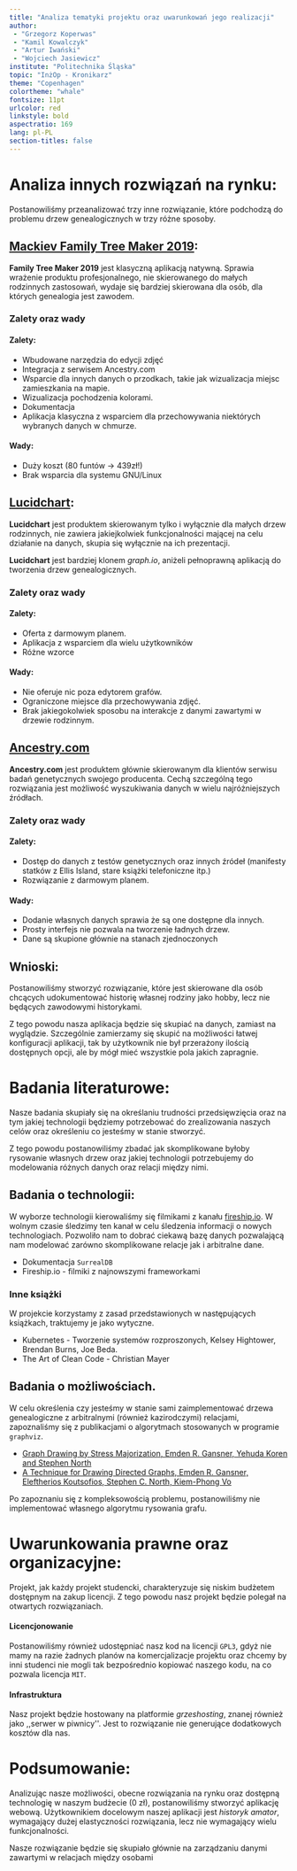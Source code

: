 ```yaml
---
title: "Analiza tematyki projektu oraz uwarunkowań jego realizacji"
author:
 - "Grzegorz Koperwas"
 - "Kamil Kowalczyk"
 - "Artur Iwański"
 - "Wojciech Jasiewicz"
institute: "Politechnika Śląska"
topic: "InżOp - Kronikarz"
theme: "Copenhagen"
colortheme: "whale"
fontsize: 11pt
urlcolor: red
linkstyle: bold
aspectratio: 169
lang: pl-PL
section-titles: false
---
```


# Analiza innych rozwiązań na rynku:

Postanowiliśmy przeanalizować trzy inne rozwiązanie, które podchodzą do problemu 
drzew genealogicznych w trzy różne sposoby.

## [Mackiev Family Tree Maker 2019](https://www.mackiev.com/ftm/):

**Family Tree Maker 2019** jest klasyczną aplikacją natywną. Sprawia wrażenie 
produktu profesjonalnego, nie skierowanego do małych rodzinnych zastosowań, 
wydaje się bardziej skierowana dla osób, dla których genealogia jest zawodem.

### Zalety oraz wady

#### Zalety:
  - Wbudowane narzędzia do edycji zdjęć
  - Integracja z serwisem Ancestry.com
  - Wsparcie dla innych danych o przodkach, takie jak wizualizacja miejsc zamieszkania na mapie.
  - Wizualizacja pochodzenia kolorami.
  - Dokumentacja
  - Aplikacja klasyczna z wsparciem dla przechowywania niektórych wybranych danych w chmurze.

#### Wady:
  - Duży koszt (80 funtów → 439zł!)
  - Brak wsparcia dla systemu GNU/Linux

## [Lucidchart](https://www.lucidchart.com/pages/examples/family-tree-generator):

**Lucidchart** jest produktem skierowanym tylko i wyłącznie dla małych drzew 
rodzinnych, nie zawiera jakiejkolwiek funkcjonalności mającej na celu działanie 
na danych, skupia się wyłącznie na ich prezentacji. 

**Lucidchart** jest bardziej klonem *graph.io*, aniżeli pełnoprawną aplikacją do 
tworzenia drzew genealogicznych.

### Zalety oraz wady

#### Zalety:

  - Oferta z darmowym planem.
  - Aplikacja z wsparciem dla wielu użytkowników
  - Różne wzorce

#### Wady:

  - Nie oferuje nic poza edytorem grafów.
  - Ograniczone miejsce dla przechowywania zdjęć.
  - Brak jakiegokolwiek sposobu na interakcje z danymi zawartymi w drzewie rodzinnym.

## [Ancestry.com](https://www.ancestry.com/c/family-tree)

**Ancestry.com** jest produktem głównie skierowanym dla klientów serwisu badań 
genetycznych swojego producenta. Cechą szczególną tego rozwiązania jest możliwość 
wyszukiwania danych w wielu najróżniejszych źródłach.

### Zalety oraz wady

#### Zalety:

  - Dostęp do danych z testów genetycznych oraz innych źródeł (manifesty statków z Ellis Island, stare książki telefoniczne itp.)
  - Rozwiązanie z darmowym planem.

#### Wady:

  - Dodanie własnych danych sprawia że są one dostępne dla innych.
  - Prosty interfejs nie pozwala na tworzenie ładnych drzew.
  - Dane są skupione głównie na stanach zjednoczonych

## Wnioski:

Postanowiliśmy stworzyć rozwiązanie, które jest skierowane dla osób chcących 
udokumentować historię własnej rodziny jako hobby, lecz nie będących zawodowymi
historykami.

Z tego powodu nasza aplikacja będzie się skupiać na danych, zamiast na wyglądzie.
Szczególnie zamierzamy się skupić na możliwości łatwej konfiguracji aplikacji, tak 
by użytkownik nie był przerażony ilością dostępnych opcji, ale by mógł mieć wszystkie 
pola jakich zapragnie.

# Badania literaturowe:

Nasze badania skupiały się na określaniu trudności przedsięwzięcia oraz na tym 
jakiej technologii będziemy potrzebować do zrealizowania naszych celów 
oraz określeniu co jesteśmy w stanie stworzyć.

Z tego powodu postanowiliśmy zbadać jak skomplikowane byłoby rysowanie własnych 
drzew oraz jakiej technologii potrzebujemy do modelowania różnych danych oraz 
relacji między nimi.

## Badania o technologii:


W wyborze technologii kierowaliśmy się filmikami z kanału [fireship.io](https://www.youtube.com/channel/UCsBjURrPoezykLs9EqgamOA).
W wolnym czasie śledzimy ten kanał w celu śledzenia informacji o nowych 
technologiach. Pozwoliło nam to dobrać ciekawą bazę danych pozwalającą nam 
modelować zarówno skomplikowane relacje jak i arbitralne dane.

- Dokumentacja `SurrealDB`
- Fireship.io - filmiki z najnowszymi frameworkami

### Inne książki 

W projekcie korzystamy z zasad przedstawionych w następujących książkach, 
traktujemy je jako wytyczne.

- Kubernetes - Tworzenie systemów rozproszonych, Kelsey Hightower, Brendan Burns, Joe Beda.
- The Art of Clean Code - Christian Mayer

## Badania o możliwościach.

W celu określenia czy jesteśmy w stanie sami zaimplementować drzewa genealogiczne
z arbitralnymi (również kazirodczymi) relacjami, zapoznaliśmy się z publikacjami 
o algorytmach stosowanych w programie `graphviz`.

- [Graph Drawing by Stress Majorization, Emden R. Gansner, Yehuda Koren and Stephen North](https://www.graphviz.org/documentation/GKN04.pdf)
- [A Technique for Drawing Directed Graphs, Emden R. Gansner, Eleftherios Koutsofios, Stephen C. North, Kiem-Phong Vo](https://www.graphviz.org/documentation/TSE93.pdf)

Po zapoznaniu się z kompleksowością problemu, postanowiliśmy nie implementować 
własnego algorytmu rysowania grafu.

# Uwarunkowania prawne oraz organizacyjne:

Projekt, jak każdy projekt studencki, charakteryzuje się niskim budżetem dostępnym
na zakup licencji. Z tego powodu nasz projekt będzie polegał na otwartych 
rozwiązaniach. 

#### Licencjonowanie

Postanowiliśmy również udostępniać nasz kod na licencji `GPL3`,
gdyż nie mamy na razie żadnych planów na komercjalizacje projektu oraz chcemy 
by inni studenci nie mogli tak bezpośrednio kopiować naszego kodu, na co pozwala 
licencja `MIT`.

#### Infrastruktura

Nasz projekt będzie hostowany na platformie *grzeshosting*, znanej również jako 
,,serwer w piwnicy''. Jest to rozwiązanie nie generujące dodatkowych kosztów dla 
nas.




# Podsumowanie:

Analizując nasze możliwości, obecne rozwiązania na rynku oraz dostępną technologię
w naszym budżecie (0 zł), postanowiliśmy stworzyć aplikację webową. Użytkownikiem
docelowym naszej aplikacji jest *historyk amator*, wymagający dużej elastyczności
rozwiązania, lecz nie wymagający wielu funkcjonalności.

Nasze rozwiązanie będzie się skupiało głównie na zarządzaniu danymi zawartymi w 
relacjach między osobami

